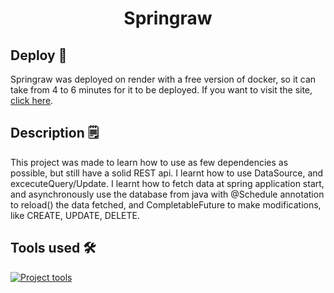 <h1 align=center>Springraw</h1>

## Deploy 🛫
Springraw was deployed on render with a free version of docker, so it can take from 4 to 6 minutes for it to be deployed. If you want to visit the site, 
[click here](https://springraw.onrender.com/api/user).

## Description 🗒️

This project was made to learn how to use as few dependencies as possible, but still have a solid REST api. 
I learnt how to use DataSource, and excecuteQuery/Update.
I learnt how to fetch data at spring application start, and asynchronously use the database from java with @Schedule annotation to reload() the data
fetched, and CompletableFuture to make modifications, like CREATE, UPDATE, DELETE.

## Tools used 🛠️

[![Project tools](https://skillicons.dev/icons?i=java,maven,mysql,spring,docker,git,github,vscode)](https://skillicons.dev)

